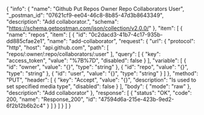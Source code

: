 {
  "info": {
    "name": "Github Put Repos Owner Repo Collaborators User",
    "_postman_id": "07621cf9-ee04-46c8-8b85-47d3b8643349",
    "description": "Add collaborator.",
    "schema": "https://schema.getpostman.com/json/collection/v2.0.0/"
  },
  "item": [
    {
      "name": "repos",
      "item": [
        {
          "id": "0c2dacd3-41b7-4c17-935b-dd885cfae2e1",
          "name": "add-collaborator",
          "request": {
            "url": {
              "protocol": "http",
              "host": "api.github.com",
              "path": [
                "repos/:owner/:repo/collaborators/:user"
              ],
              "query": [
                {
                  "key": "access_token",
                  "value": "%7B%7D",
                  "disabled": false
                }
              ],
              "variable": [
                {
                  "id": "owner",
                  "value": "{}",
                  "type": "string"
                },
                {
                  "id": "repo",
                  "value": "{}",
                  "type": "string"
                },
                {
                  "id": "user",
                  "value": "{}",
                  "type": "string"
                }
              ]
            },
            "method": "PUT",
            "header": [
              {
                "key": "Accept",
                "value": "{}",
                "description": "Is used to set specified media type",
                "disabled": false
              }
            ],
            "body": {
              "mode": "raw"
            },
            "description": "Add collaborator"
          },
          "response": [
            {
              "status": "OK",
              "code": 200,
              "name": "Response_200",
              "id": "47594d6a-215e-423b-9ed2-6f2b12b6b2c4"
            }
          ]
        }
      ]
    }
  ]
}